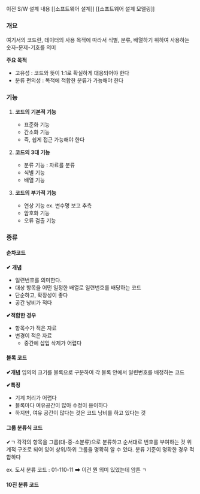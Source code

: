 이전 S/W 설계 내용 
[[소프트웨어 설계]]
[[소프트웨어 설계 모델링]]


### 개요 
여기서의 코드란, 데이터의 사용 목적에 따라서 식별, 분류, 배열하기 위하여 사용하는 숫자-문제-기호를 의미 

**주요 목적** 
- 고유성 : 코드와 뜻이 1:1로 확실하게 대응되어야 한다
- 분류 편의성 : 목적에 적합한 분류가 가능해야 한다


### 기능 
1. **코드의 기본적 기능** 
	- 표준화 기능
	- 간소화 기능 
	- 즉, 쉽게 접근 가능해야 한다 
	  
2. **코드의 3대 기능**
	- 분류 기능 : 자료를 분류
	- 식별 기능
	- 배열 기능
3. **코드의 부가적 기능** 
	- 연상 기능 ex. 변수명 보고 추측 
	- 암호화 기능 
	- 오류 검출 기능 

### 종류 

#### 순차코드 
**✔ 개념** 
- 일련번호를 의미한다.
- 대상 항목을 어떤 일정한 배열로 일련번호를 배당하는 코드
- 단순하고, 확장성이 좋다
- 공간 낭비가 적다

**✔적합한 경우** 
- 항목수가 적은 자료
- 변경이 적은 자료
	- 중간에 삽입 삭제가 어렵다

#### 블록 코드
**✔개념** 
임의의 크기를 블록으로 구분하여 각 블록 안에서 일련번호를 배정하는 코드 

**✔특징** 
- 기계 처리가 어렵다
- 블록마다 여유공간이 많아 수정이 용이하다
- 하지만, 여유 공간이 많다는 것은 코드 낭비를 하고 있다는 것 

#### 그룹 분류식 코드
✔ㄱ
각각의 항목을 그룹(대-중-소분류)으로 분류하고 순서대로 번호를 부여하는 것 
위계적 구조로 되어 있어 상위/하위 그룹을 명확히 알 수 있다.
분류 기준이 명확한 경우 적합하다

ex. 도서 분류 코드 : 01-110-11  ➡ 이건 뭔 의미 있었는데 암튼 ㄱ

#### 10진 분류 코드 

